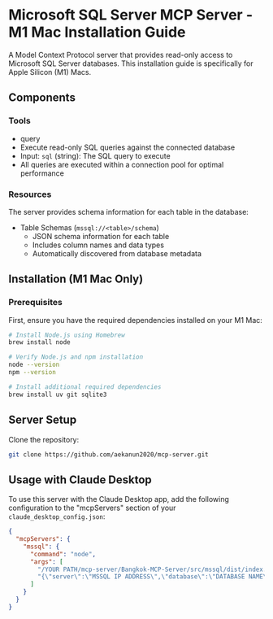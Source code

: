 # Microsoft SQL Server MCP Server - M1 Mac Installation Guide

A Model Context Protocol server that provides read-only access to Microsoft SQL Server databases. This installation guide is specifically for Apple Silicon (M1) Macs.

## Components

### Tools

- query 
 - Execute read-only SQL queries against the connected database
 - Input: `sql` (string): The SQL query to execute  
 - All queries are executed within a connection pool for optimal performance

### Resources

The server provides schema information for each table in the database:

- Table Schemas (`mssql://<table>/schema`)
  - JSON schema information for each table 
  - Includes column names and data types
  - Automatically discovered from database metadata

## Installation (M1 Mac Only)

### Prerequisites 

First, ensure you have the required dependencies installed on your M1 Mac:

```bash 
# Install Node.js using Homebrew
brew install node

# Verify Node.js and npm installation
node --version  
npm --version

# Install additional required dependencies
brew install uv git sqlite3
```
## Server Setup

Clone the repository:

```bash
git clone https://github.com/aekanun2020/mcp-server.git
```

## Usage with Claude Desktop

To use this server with the Claude Desktop app, add the following configuration to the "mcpServers" section of your `claude_desktop_config.json`:

```json
{
  "mcpServers": {
    "mssql": {
      "command": "node",
      "args": [
        "/YOUR PATH/mcp-server/Bangkok-MCP-Server/src/mssql/dist/index.js",
        "{\"server\":\"MSSQL IP ADDRESS\",\"database\":\"DATABASE NAME\",\"user\":\"USERNAME\",\"password\":\"PASSWORD\",\"options\":{\"trustServerCertificate\":true}}"
      ]
    }
  }
}
```